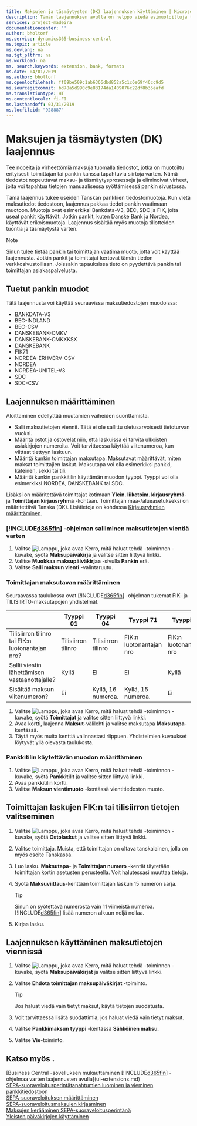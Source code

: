 ```yaml
---
title: Maksujen ja täsmäytysten (DK) laajennuksen käyttäminen | Microsoft Docs
description: Tämän laajennuksen avulla on helppo viedä esimuotoiltuja tiedostoja, jotka täyttävät pankin sähköisiä lähetyksiä koskevat vaatimukset.
services: project-madeira
documentationcenter: ''
author: bholtorf
ms.service: dynamics365-business-central
ms.topic: article
ms.devlang: na
ms.tgt_pltfrm: na
ms.workload: na
ms. search.keywords: extension, bank, formats
ms.date: 04/01/2019
ms.author: bholtorf
ms.openlocfilehash: ff09be509c1ab6366dbd852a5c1c6e69f46cc9d5
ms.sourcegitcommit: bd78a5d990c9e83174da1409076c22df8b35eafd
ms.translationtype: HT
ms.contentlocale: fi-FI
ms.lasthandoff: 03/31/2019
ms.locfileid: "928887"
---
```

# <a name="the-payments-and-reconciliations-dk-extension"></a>Maksujen ja täsmäytysten (DK) laajennus
Tee nopeita ja virheettömiä maksuja tuomalla tiedostot, jotka on muotoiltu erityisesti toimittajan tai pankin kanssa tapahtuvia siirtoja varten. Nämä tiedostot nopeuttavat maksu- ja täsmäytysprosesseja ja eliminoivat virheet, joita voi tapahtua tietojen manuaalisessa syöttämisessä pankin sivustossa.  

Tämä laajennus tukee useiden Tanskan pankkien tiedostomuotoja. Kun vietä maksutiedot tiedostoon, laajennus pakkaa tiedot pankin vaatimaan muotoon. Muotoja ovat esimerkiksi Bankdata-V3, BEC, SDC ja FIK, joita useat pankit käyttävät. Jotkin pankit, kuten Danske Bank ja Nordea, käyttävät erikoismuotoja. Laajennus sisältää myös muotoja tiliotteiden tuontia ja täsmäytystä varten.  

> [!Note]
> Sinun tulee tietää pankin tai toimittajan vaatima muoto, jotta voit käyttää laajennusta. Jotkin pankit ja toimittajat kertovat tämän tiedon verkkosivustoillaan. Joissakin tapauksissa tieto on pyydettävä pankin tai toimittajan asiakaspalvelusta.  

## <a name="supported-bank-formats"></a>Tuetut pankin muodot
Tätä laajennusta voi käyttää seuraavissa maksutiedostojen muodoissa:  

* BANKDATA-V3  
* BEC-INDLAND  
* BEC-CSV  
* DANSKEBANK-CMKV  
* DANSKEBANK-CMKXKSX  
* DANSKEBANK  
* FIK71  
* NORDEA-ERHVERV-CSV  
* NORDEA  
* NORDEA-UNITEL-V3  
* SDC  
* SDC-CSV  

## <a name="to-set-up-the-extension"></a>Laajennuksen määrittäminen
Aloittaminen edellyttää muutamien vaiheiden suorittamista.  

* Salli maksutietojen viennit. Tätä ei ole sallittu oletusarvoisesti tietoturvan vuoksi.  
* Määritä ostot ja ostovelat niin, että laskuissa ei tarvita ulkoisten asiakirjojen numeroita. Voit tarvittaessa käyttää viitenumeroa, kun viittaat tiettyyn laskuun.  
* Määritä kunkin toimittajan maksutapa. Maksutavat määrittävät, miten maksat toimittajien laskut. Maksutapa voi olla esimerkiksi pankki, käteinen, sekki tai tili.  
* Määritä kunkin pankkitilin käyttämän muodon tyyppi. Tyyppi voi olla esimerkiksi NORDEA, DANSKEBANK tai SDC.  

Lisäksi on määritettävä toimittajat kotimaan **Ylein. liiketoim. kirjausryhmä**- ja **Toimittajan kirjausryhmä** -kohtaan. Toimittajan maa-/alueasetukseksi on määritettävä Tanska (DK). Lisätietoja on kohdassa [Kirjausryhmien määrittäminen](finance-posting-groups.md).  

### <a name="to-allow-included365finincludesd365finmdmd-to-export-payment-data"></a>[!INCLUDE[d365fin](includes/d365fin_md.md)] -ohjelman salliminen maksutietojen vientiä varten
1. Valitse ![Lamppu, joka avaa Kerro, mitä haluat tehdä -toiminnon](media/ui-search/search_small.png "Kerro, mitä haluat tehdä") -kuvake, syötä **Maksupäiväkirja** ja valitse sitten liittyvä linkki.  
2. Valitse **Muokkaa maksupäiväkirjaa** -sivulla **Pankin** erä.  
3. Valitse **Salli maksun vienti** -valintaruutu.  

### <a name="to-specify-a-payment-method-for-a-vendor"></a>Toimittajan maksutavan määrittäminen
Seuraavassa taulukossa ovat [!INCLUDE[d365fin](includes/d365fin_md.md)] -ohjelman tukemat FIK- ja TILISIIRTO-maksutapojen yhdistelmät.

||Tyyppi 01 | Tyyppi 04 | Tyyppi 71 | Tyyppi 73 |
|----|---|---|---|---|
|Tilisiirron tilinro tai FIK:n luotonantajan nro? | Tilisiirron tilinro | Tilisiirron tilinro | FIK:n luotonantajan nro | FIK:n luotonantajan nro|
|Sallii viestin lähettämisen vastaanottajalle? | Kyllä |Ei |Ei | Kyllä |
|Sisältää maksun viitenumeron? | Ei | Kyllä, 16 numeroa. | Kyllä, 15 numeroa. | Ei|

1. Valitse ![Lamppu, joka avaa Kerro, mitä haluat tehdä -toiminnon](media/ui-search/search_small.png "Kerro, mitä haluat tehdä") -kuvake, syötä **Toimittajat** ja valitse sitten liittyvä linkki.  
2. Avaa kortti, laajenna **Maksut**-välilehti ja valitse maksutapa **Maksutapa**-kentässä.  
3. Täytä myös muita kenttiä valinnastasi riippuen. Yhdistelmien kuvaukset löytyvät yllä olevasta taulukosta.  

### <a name="to-specify-the-format-to-use-for-a-bank-account"></a>Pankkitilin käytettävän muodon määrittäminen
1. Valitse ![Lamppu, joka avaa Kerro, mitä haluat tehdä -toiminnon](media/ui-search/search_small.png "Kerro, mitä haluat tehdä") -kuvake, syötä **Pankkitilit** ja valitse sitten liittyvä linkki.  
2. Avaa pankkitilin kortti.  
3. Valitse **Maksun vientimuoto** -kentässä vientitiedoston muoto.  

## <a name="choosing-the-fik-or-giro-payment-information-for-vendor-invoices"></a>Toimittajan laskujen FIK:n tai tilisiirron tietojen valitseminen
1. Valitse ![Lamppu, joka avaa Kerro, mitä haluat tehdä -toiminnon](media/ui-search/search_small.png "Kerro, mitä haluat tehdä") -kuvake, syötä **Ostolaskut** ja valitse sitten liittyvä linkki.
2. Valitse toimittaja. Muista, että toimittajan on oltava tanskalainen, jolla on myös osoite Tanskassa.
3. Luo lasku. **Maksutapa**- ja **Toimittajan numero** -kentät täytetään toimittajan kortin asetusten perusteella. Voit halutessasi muuttaa tietoja.
4. Syötä **Maksuviittaus**-kenttään toimittajan laskun 15 numeron sarja.  

    > [!Tip]
    > Sinun on syötettävä numerosta vain 11 viimeistä numeroa. [!INCLUDE[d365fin](includes/d365fin_md.md)] lisää numeron alkuun neljä nollaa.  

5. Kirjaa lasku.

## <a name="to-use-the-extension-to-export-payment-data"></a>Laajennuksen käyttäminen maksutietojen viennissä
1. Valitse ![Lamppu, joka avaa Kerro, mitä haluat tehdä -toiminnon](media/ui-search/search_small.png "Kerro, mitä haluat tehdä") -kuvake, syötä **Maksupäiväkirjat** ja valitse sitten liittyvä linkki.  
2. Valitse **Ehdota toimittajan maksupäiväkirjat** -toiminto.  

    > [!Tip]
    > Jos haluat viedä vain tietyt maksut, käytä tietojen suodatusta.  

3. Voit tarvittaessa lisätä suodattimia, jos haluat viedä vain tietyt maksut.  
4. Valitse **Pankkimaksun tyyppi** -kentässä **Sähköinen maksu**.  
5. Valitse **Vie**-toiminto.  

## <a name="see-also"></a>Katso myös .
[Business Central -sovelluksen mukauttaminen [!INCLUDE[d365fin](includes/d365fin_md.md)] -ohjelmaa varten laajennusten avulla](ui-extensions.md)  
[SEPA-suoraveloitusperintätapahtumien luominen ja vieminen pankkitiedostoon](finance-how-create-sepa-direct-debit-collection-entries-export-bank-file.md)  
[SEPA-suoraveloituksen määrittäminen](finance-how-to-set-up-sepa-direct-debit.md)  
[SEPA-suoraveloitusmaksujen kirjaaminen](finance-how-to-post-sepa-direct-debit-payment-receipts.md)  
[Maksujen kerääminen SEPA-suoraveloitusperintänä](finance-collect-payments-with-sepa-direct-debit.md)  
[Yleisten päiväkirjojen käyttäminen](ui-work-general-journals.md)  
